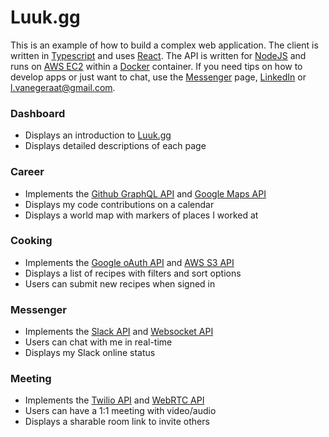 # Luuk.gg

This is an example of how to build a complex web application. The client is written in [Typescript](https://www.typescriptlang.org) and uses [React](https://reactjs.org). The API is written for [NodeJS](https://nodejs.org) and runs on [AWS EC2](https://aws.amazon.com/ec2) within a [Docker](https://www.docker.com) container. If you need tips on how to develop apps or just want to chat, use the [Messenger](https://luuk.gg/messenger) page, [LinkedIn](https://www.linkedin.com/in/luukvanegeraat) or l.vanegeraat@gmail.com.

### **Dashboard**

- Displays an introduction to [Luuk.gg](https://luuk.gg)
- Displays detailed descriptions of each page

### **Career**

- Implements the [Github GraphQL API](https://docs.github.com/en/graphql) and [Google Maps API](https://developers.google.com/maps)
- Displays my code contributions on a calendar
- Displays a world map with markers of places I worked at

### **Cooking**

- Implements the [Google oAuth API](https://developers.google.com/identity/protocols/oauth2) and [AWS S3 API](https://aws.amazon.com/s3)
- Displays a list of recipes with filters and sort options
- Users can submit new recipes when signed in

### **Messenger**

- Implements the [Slack API](https://api.slack.com) and [Websocket API](https://developer.mozilla.org/en-US/docs/Web/API/WebSocket)
- Users can chat with me in real-time
- Displays my Slack online status

### **Meeting**

- Implements the [Twilio API](https://www.twilio.com/docs/usage/api) and [WebRTC API](https://developer.mozilla.org/en-US/docs/Web/API/WebRTC_API)
- Users can have a 1:1 meeting with video/audio
- Displays a sharable room link to invite others
